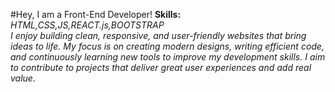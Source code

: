 #Hey, I am a Front-End Developer!
<b>Skills: </b><i>HTML,CSS,JS,REACT.js,BOOTSTRAP
<br>
<i>I enjoy building clean, responsive, and user-friendly websites that bring ideas to life. My focus is on creating modern designs, writing efficient code, and continuously learning new tools to improve my development skills. I aim to contribute to projects that deliver great user experiences and add real value.</i>
